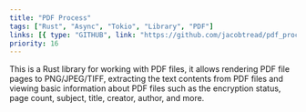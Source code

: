 ```yaml
---
title: "PDF Process"
tags: ["Rust", "Async", "Tokio", "Library", "PDF"]
links: [{ type: "GITHUB", link: "https://github.com/jacobtread/pdf_process" }]
priority: 16
---
```


This is a Rust library for working with PDF files, it allows rendering PDF file pages to PNG/JPEG/TIFF, extracting the text contents from PDF files and viewing basic information about PDF files such as the encryption status, page count, subject, title, creator, author, and more.